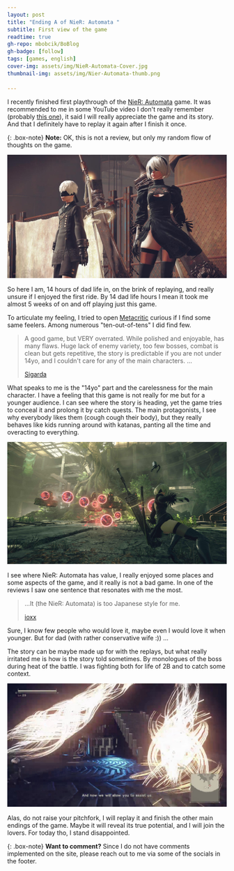 ```yaml
---
layout: post
title: "Ending A of NieR: Automata "
subtitle: First view of the game
readtime: true
gh-repo: mbobcik/BoBlog
gh-badge: [follow]
tags: [games, english]
cover-img: assets/img/NieR-Automata-Cover.jpg
thumbnail-img: assets/img/Nier-Automata-thumb.png

---
```


I recently finished first playthrough of the [NieR: Automata](https://store.steampowered.com/app/524220/NieRAutomata/) game.
It was recommended to me in some YouTube video I don't really remember (probably [this one](https://www.youtube.com/watch?v=lpKBMqwNqMw)), it said I will really appreciate the game and its story. And that I definitely have to replay it again after I finish it once.

{: .box-note}
**Note:** OK, this is not a review, but only my random flow of thoughts on the game.

![9S and 2B - Two main protagonists](/assets/img/nier-img1.jpg)

So here I am, 14 hours of dad life in, on the brink of replaying, and really unsure if I enjoyed the first ride. By 14 dad life hours I mean it took me almost 5 weeks of on and off playing just this game.

To articulate my feeling, I tried to open [Metacritic](https://www.metacritic.com/game/nier-automata/) curious if I find some same feelers. Among numerous "ten-out-of-tens" I did find few. 

> A good game, but VERY overrated. While polished and enjoyable, has many flaws. Huge lack of enemy variety, too few bosses, combat is clean but gets repetitive, the story is predictable if you are not under 14yo, and I couldn't care for any of the main characters. ...
> 
> [Sigarda](https://www.metacritic.com/user/Sigarda/)

What speaks to me is the "14yo" part and the carelessness for the main character. I have a feeling that this game is not really for me but for a younger audience. I can see where the story is heading, yet the game tries to conceal it and prolong it by catch quests. The main protagonists, I see why everybody likes them (cough cough their body), but they really behaves like kids running around with katanas, panting all the time and overacting to everything. 

![Battle with regular enemies](/assets/img/nier-img2.png)

I see where NieR: Automata has value, I really enjoyed some places and some aspects of the game, and it really is not a bad game. In one of the reviews I saw one sentence that resonates with me the most. 

> ...It (the NieR: Automata) is too Japanese style for me.
>
> [ioxx](https://www.metacritic.com/user/ioxx/)

Sure, I know few people who would love it, maybe even I would love it when younger. But for dad (with rather conservative wife :)) ...

The story can be maybe made up for with the replays, but what really irritated me is how is the story told sometimes. By monologues of the boss during heat of the battle. I was fighting both for life of 2B and to catch some context.

![Boss fight with monologue](/assets/img/nier-fight.jpg)

Alas, do not raise your pitchfork, I will replay it and finish the other main endings of the game. Maybe it will reveal its true potential, and I will join the lovers. For today tho, I stand disappointed.

{: .box-note}
**Want to comment?** Since I do not have comments implemented on the site, please reach out to me via some of the socials in the footer.